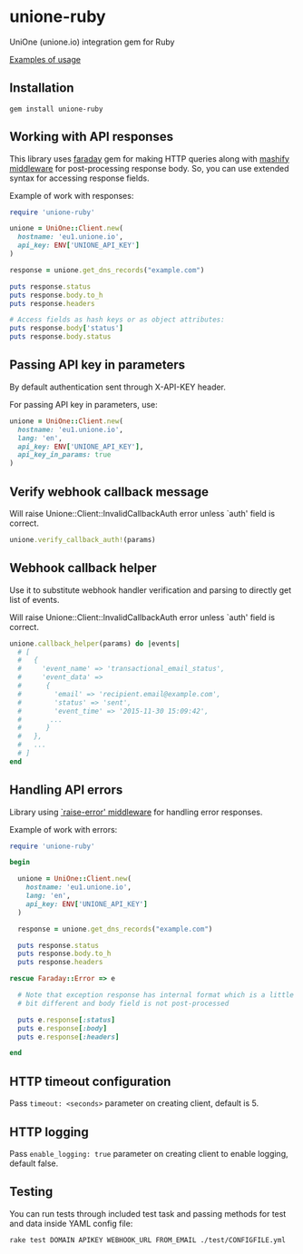 # unione-ruby

UniOne (unione.io) integration gem for Ruby

[Examples of usage](https://github.com/unione-repo/unione-ruby/tree/master/examples)

## Installation

    gem install unione-ruby

## Working with API responses

This library uses [faraday](https://github.com/lostisland/faraday) gem for making HTTP queries along with [mashify middleware](https://github.com/hashie/hashie#mash) for post-processing response body. So, you can use extended syntax for accessing response fields.

Example of work with responses:

~~~ruby
require 'unione-ruby'

unione = UniOne::Client.new(
  hostname: 'eu1.unione.io',
  api_key: ENV['UNIONE_API_KEY']
)

response = unione.get_dns_records("example.com")

puts response.status
puts response.body.to_h
puts response.headers

# Access fields as hash keys or as object attributes:
puts response.body['status']
puts response.body.status
~~~

## Passing API key in parameters

By default authentication sent through X-API-KEY header.

For passing API key in parameters, use:

~~~ruby
unione = UniOne::Client.new(
  hostname: 'eu1.unione.io',
  lang: 'en',
  api_key: ENV['UNIONE_API_KEY'],
  api_key_in_params: true
)
~~~

## Verify webhook callback message

Will raise Unione::Client::InvalidCallbackAuth error unless `auth' field is correct.

~~~ruby
unione.verify_callback_auth!(params)
~~~

## Webhook callback helper

Use it to substitute webhook handler verification and parsing to
directly get list of events.

Will raise Unione::Client::InvalidCallbackAuth error unless `auth' field is correct.

~~~ruby
unione.callback_helper(params) do |events|
  # [
  #   {
  #     'event_name' => 'transactional_email_status',
  #     'event_data' =>
  #      {
  #        'email' => 'recipient.email@example.com',
  #        'status' => 'sent',
  #        'event_time' => '2015-11-30 15:09:42',
  #       ...
  #      }
  #   },
  #   ...
  # ]
end
~~~

## Handling API errors

Library using [`raise-error' middleware](https://lostisland.github.io/faraday/middleware/raise-error) for handling error responses.

Example of work with errors:

~~~ruby
require 'unione-ruby'

begin

  unione = UniOne::Client.new(
    hostname: 'eu1.unione.io',
    lang: 'en',
    api_key: ENV['UNIONE_API_KEY']
  )

  response = unione.get_dns_records("example.com")

  puts response.status
  puts response.body.to_h
  puts response.headers

rescue Faraday::Error => e

  # Note that exception response has internal format which is a little
  # bit different and body field is not post-processed

  puts e.response[:status]
  puts e.response[:body]
  puts e.response[:headers]

end
~~~

## HTTP timeout configuration

Pass `timeout: <seconds>` parameter on creating client, default is 5.

## HTTP logging

Pass `enable_logging: true` parameter on creating client to enable logging, default false.

## Testing

You can run tests through included test task and passing methods for
test and data inside YAML config file:

    rake test DOMAIN APIKEY WEBHOOK_URL FROM_EMAIL ./test/CONFIGFILE.yml
